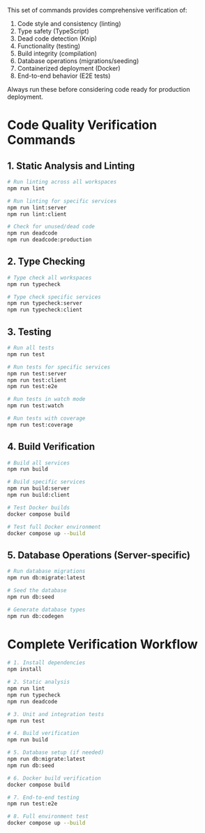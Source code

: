This set of commands provides comprehensive verification of:

1. Code style and consistency (linting)
2. Type safety (TypeScript)
3. Dead code detection (Knip)
4. Functionality (testing)
5. Build integrity (compilation)
6. Database operations (migrations/seeding)
7. Containerized deployment (Docker)
8. End-to-end behavior (E2E tests)

Always run these before considering code ready for production deployment.

# Code Quality Verification Commands

## 1. Static Analysis and Linting

```bash
# Run linting across all workspaces
npm run lint

# Run linting for specific services
npm run lint:server
npm run lint:client

# Check for unused/dead code
npm run deadcode
npm run deadcode:production
```

## 2. Type Checking

```bash
# Type check all workspaces
npm run typecheck

# Type check specific services
npm run typecheck:server
npm run typecheck:client
```

## 3. Testing

```bash
# Run all tests
npm run test

# Run tests for specific services
npm run test:server
npm run test:client
npm run test:e2e

# Run tests in watch mode
npm run test:watch

# Run tests with coverage
npm run test:coverage
```

## 4. Build Verification

```bash
# Build all services
npm run build

# Build specific services
npm run build:server
npm run build:client

# Test Docker builds
docker compose build

# Test full Docker environment
docker compose up --build
```

## 5. Database Operations (Server-specific)

```bash
# Run database migrations
npm run db:migrate:latest

# Seed the database
npm run db:seed

# Generate database types
npm run db:codegen
```

# Complete Verification Workflow

```bash
# 1. Install dependencies
npm install

# 2. Static analysis
npm run lint
npm run typecheck
npm run deadcode

# 3. Unit and integration tests
npm run test

# 4. Build verification
npm run build

# 5. Database setup (if needed)
npm run db:migrate:latest
npm run db:seed

# 6. Docker build verification
docker compose build

# 7. End-to-end testing
npm run test:e2e

# 8. Full environment test
docker compose up --build
```
